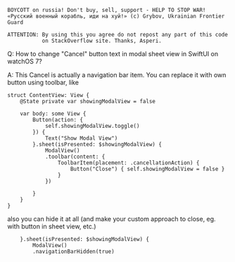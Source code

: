 ```
BOYCOTT on russia! Don't buy, sell, support - HELP TO STOP WAR!
«Русский военный корабль, иди на хуй!» (c) Grybov, Ukrainian Frontier Guard

ATTENTION: By using this you agree do not repost any part of this code
           on StackOverflow site. Thanks, Asperi.
```

Q: How to change "Cancel" button text in modal sheet view in SwiftUI on watchOS 7?

A: This Cancel is actually a navigation bar item. You can replace it with own button using toolbar, like


```
struct ContentView: View {
    @State private var showingModalView = false

    var body: some View {
        Button(action: {
            self.showingModalView.toggle()
        }) {
            Text("Show Modal View")
        }.sheet(isPresented: $showingModalView) {
            ModalView()
			.toolbar(content: {
				ToolbarItem(placement: .cancellationAction) {
					Button("Close") { self.showingModalView = false }
				}
			})

        }
    }
}
```

also you can hide it at all (and make your custom approach to close, eg. with button in sheet view, etc.)

        }.sheet(isPresented: $showingModalView) {
            ModalView()
			.navigationBarHidden(true)

